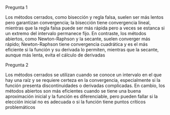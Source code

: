 Pregunta 1

Los métodos cerrados, como bisección y regla falsa, suelen ser más lentos pero garantizan convergencia; la bisección tiene convergencia lineal, mientras que la regla falsa puede ser más rápida pero a veces se estanca si un extremo del intervalo permanece fijo. En contraste, los métodos abiertos, como Newton-Raphson y la secante, suelen converger más rápido; Newton-Raphson tiene convergencia cuadrática y es el más eficiente si la función y su derivada lo permiten, mientras que la secante, aunque más lenta, evita el cálculo de derivadas

Pregunta 2

Los métodos cerrados se utilizan cuando se conoce un intervalo en el que hay una raíz y se requiere certeza en la convergencia, especialmente si la función presenta discontinuidades o derivadas complicadas. En cambio, los métodos abiertos son más eficientes cuando se tiene una buena aproximación inicial y la función es diferenciable, pero pueden fallar si la elección inicial no es adecuada o si la función tiene puntos críticos problemáticos
